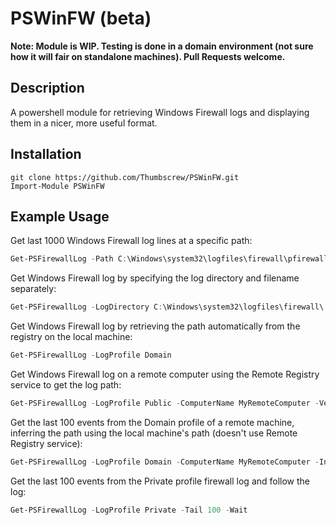# **PSWinFW (beta)**

**Note: Module is WIP. Testing is done in a domain environment (not sure how it will fair on standalone machines). Pull Requests welcome.**

## **Description**
A powershell module for retrieving Windows Firewall logs and displaying them in a nicer, more useful format.

## **Installation**
```
git clone https://github.com/Thumbscrew/PSWinFW.git
Import-Module PSWinFW
```
## **Example Usage**
Get last 1000 Windows Firewall log lines at a specific path:
```powershell
Get-PSFirewallLog -Path C:\Windows\system32\logfiles\firewall\pfirewall.log -Tail 1000
```
Get Windows Firewall log by specifying the log directory and filename separately:
```powershell
Get-PSFirewallLog -LogDirectory C:\Windows\system32\logfiles\firewall\ -LogFileName domainfw.log
```
Get Windows Firewall log by retrieving the path automatically from the registry on the local machine:
```powershell
Get-PSFirewallLog -LogProfile Domain
```
Get Windows Firewall log on a remote computer using the Remote Registry service to get the log path:
```powershell
Get-PSFirewallLog -LogProfile Public -ComputerName MyRemoteComputer -Verbose
```
Get the last 100 events from the Domain profile of a remote machine, inferring the path using the local machine's path (doesn't use Remote Registry service):
```powershell
Get-PSFirewallLog -LogProfile Domain -ComputerName MyRemoteComputer -InferPath -Tail 100
```
Get the last 100 events from the Private profile firewall log and follow the log:
```powershell
Get-PSFirewallLog -LogProfile Private -Tail 100 -Wait
```
